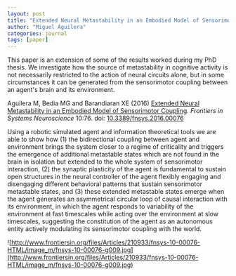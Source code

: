 ```yaml
---
layout: post
title: "Extended Neural Metastability in an Embodied Model of Sensorimotor Coupling"
author: "Miguel Aguilera"
categories: journal
tags: [paper]
---
```


This paper is an extension of some of the results worked during my PhD thesis. We investigate how the source of metastability in cognitive activity is not necessarily restricted to the action of neural circuits alone, but in some circumstances it can be generated from the sensorimotor coupling between an agent's brain and its environment. 

Aguilera M, Bedia MG and Barandiaran XE (2016) [Extended Neural Metastability in an Embodied Model of Sensorimotor Coupling](http://journal.frontiersin.org/article/10.3389/fnsys.2016.00076/pdf). _Frontiers in Systems Neuroscience_ 10:76\. doi: [10.3389/fnsys.2016.00076](http://eds.a.ebscohost.com?__char_set=utf8&id=doi:10.3389/fnsys.2016.00076&sid=libx&genre=article) 

Using a robotic simulated agent and information theoretical tools we are able to show how (1) the bidirectional coupling between agent and environment brings the system closer to a regime of criticality and triggers the emergence of additional metastable states which are not found in the brain in isolation but extended to the whole system of sensorimotor interaction, (2) the synaptic plasticity of the agent is fundamental to sustain open structures in the neural controller of the agent flexibly engaging and disengaging different behavioral patterns that sustain sensorimotor metastable states, and (3) these extended metastable states emerge when the agent generates an asymmetrical circular loop of causal interaction with its environment, in which the agent responds to variability of the environment at fast timescales while acting over the environment at slow timescales, suggesting the constitution of the agent as an autonomous entity actively modulating its sensorimotor coupling with the world. 

![http://www.frontiersin.org/files/Articles/210933/fnsys-10-00076-HTML/image_m/fnsys-10-00076-g009.jpg](http://www.frontiersin.org/files/Articles/210933/fnsys-10-00076-HTML/image_m/fnsys-10-00076-g009.jpg)
